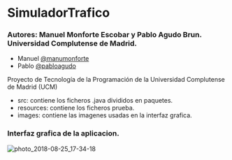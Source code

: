 # SimuladorTrafico

### Autores: Manuel Monforte Escobar y Pablo Agudo Brun. Universidad Complutense de Madrid.
* Manuel [@manumonforte](https://github.com/manumonforte)
* Pablo [@pabloagudo](https://github.com/pibloo94/)

Proyecto de Tecnología de la Programación de la Universidad Complutense de Madrid (UCM)

- src: contiene los ficheros .java divididos en paquetes.
- resources: contiene los ficheros prueba.
- images: contiene las imagenes usadas en la interfaz grafica.


### Interfaz grafica de la aplicacion.

![photo_2018-08-25_17-34-18](https://user-images.githubusercontent.com/32678514/45916819-41885800-be6c-11e8-88ac-13e3eda8b44e.jpg)

